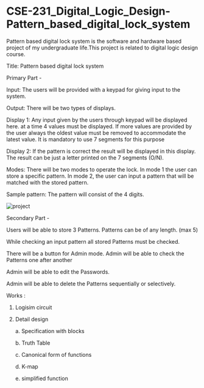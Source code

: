 # CSE-231_Digital_Logic_Design-Pattern_based_digital_lock_system
Pattern based digital lock system is the software and hardware based project of my undergraduate life.This project is related to digital logic design course.


Title: Pattern based digital lock system

Primary Part - 

Input: The users will be provided with a keypad for giving input to the system.

Output: There will be two types of displays.

Display 1: Any input given by the users through keypad will be displayed here. at a time 4 values must be displayed. If more values are provided by the user always the oldest value must be removed to accommodate the latest value. It is mandatory to use 7 segments for this purpose

Display 2: If the pattern is correct the result will be displayed in this display. The result can be just a letter printed on the 7 segments (O/N).

Modes: There will be two modes to operate the lock. In mode 1 the user can store a specific pattern. In mode 2, the user can input a pattern that will be matched with the stored pattern. 

Sample pattern: The pattern will consist of the 4 digits.


 
 ![project](https://user-images.githubusercontent.com/48995708/72919892-7400d880-3d72-11ea-84f6-5577ddcd8491.jpg)

                                         
                                                              

Secondary Part - 

Users will be able to store 3 Patterns. Patterns can be of any length. (max 5)

While checking an input pattern all stored Patterns must be checked.

There will be a button for Admin mode. Admin will be able to check the Patterns one after another

Admin will be able to edit the Passwords.

Admin will be able to delete the Patterns sequentially or selectively. 


Works :

1. Logisim circuit

2. Detail design 

      a. Specification with blocks

      b. Truth Table

      c. Canonical form of functions   

      d. K-map

      e. simplified function
